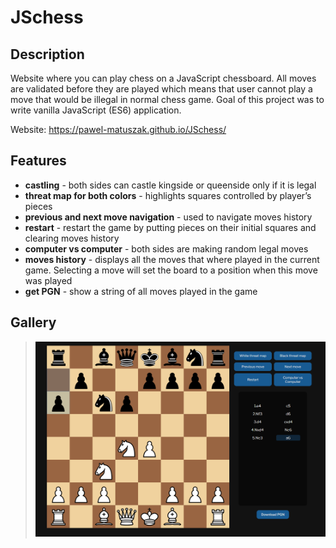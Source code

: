 # JSchess

## Description
Website where you can play chess on a JavaScript chessboard. All moves are validated before they are played which means that user cannot play a move that would be illegal in normal chess game. 
Goal of this project was to write vanilla JavaScript (ES6) application.

Website: https://pawel-matuszak.github.io/JSchess/

## Features
* __castling__ - both sides can castle kingside or queenside only if it is legal
* __threat map for both colors__ - highlights squares controlled by player’s pieces
* __previous and next move navigation__ - used to navigate moves history
* __restart__ - restart the game by putting pieces on their initial squares and clearing moves history
* __computer vs computer__ - both sides are making random legal moves
* __moves history__ - displays all the moves that where played in the current game. Selecting a move will set the board to a position when this move was played
* __get PGN__ - show a string of all moves played in the game 

## Gallery
>![chess board](/src/images/s.PNG)
